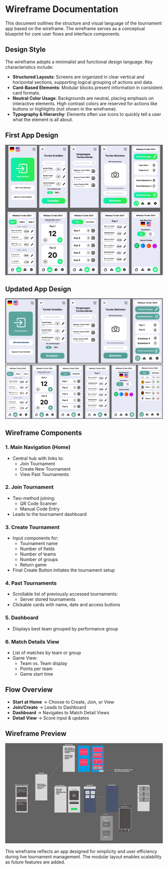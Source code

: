 # Wireframe Documentation

This document outlines the structure and visual language of the tournament app based on the wireframe. The wireframe serves as a conceptual blueprint for core user flows and interface components.

## Design Style

The wireframe adopts a minimalist and functional design language. Key characteristics include:

- **Structured Layouts**: Screens are organized in clear vertical and horizontal sections, supporting logical grouping of actions and data.
- **Card-Based Elements**: Modular blocks present information in consistent card formats.
- **Neutral Color Usage**: Backgrounds are neutral, placing emphasis on interactive elements. High contrast colors are reserved for actions like buttons or highlights (not shown in the wireframe).
- **Typography & Hierarchy**: Elements often use icons to quickly tell a user what the element is all about.

## First App Design

![Wireframe Overview](images/wireframe1.png)

## Updated App Design

![Wireframe Overview](images/wireframe3.png)
![Wireframe Overview](images/wireframe4.png)

## Wireframe Components

### 1. **Main Navigation (Home)**
- Central hub with links to:
  - Join Tournament
  - Create New Tournament
  - View Past Tournaments

### 2. **Join Tournament**
- Two-method joining:
  - QR Code Scanner
  - Manual Code Entry
- Leads to the tournament dashboard

### 3. **Create Tournament**
- Input components for:
  - Tournament name
  - Number of fields
  - Number of teams
  - Number of groups
  - Return game
- Final Create Button initiates the tournament setup

### 4. **Past Tournaments**
- Scrollable list of previously accessed tournaments:
  - Server stored tournaments
- Clickable cards with name, date and access buttons

### 5. **Dashboard**
- Displays best team grouped by performance group

### 6. **Match Details View**
- List of matches by team or group
- Game View:
  - Team vs. Team display
  - Points per team
  - Game start time

## Flow Overview

- **Start at Home** → Choose to Create, Join, or View
- **Join/Create** → Leads to Dashboard
- **Dashboard** → Navigates to Match Detail Views
- **Detail View** → Score input & updates

## Wireframe Preview

![Wireframe Overview](images/wireframe2.png)

This wireframe reflects an app designed for simplicity and user efficiency during live tournament management. The modular layout enables scalability as future features are added.
